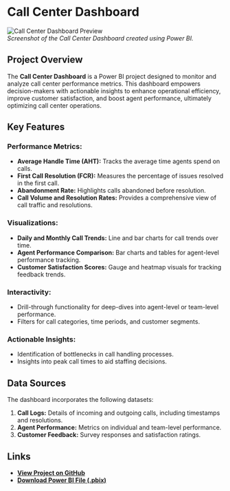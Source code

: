 # Call Center Dashboard  

![Call Center Dashboard Preview](https://github.com/ReshmaaSelvaraj/CallCenterDashboard/raw/main/dashboard-preview.png)  
*Screenshot of the Call Center Dashboard created using Power BI.*  

## Project Overview  
The **Call Center Dashboard** is a Power BI project designed to monitor and analyze call center performance metrics. This dashboard empowers decision-makers with actionable insights to enhance operational efficiency, improve customer satisfaction, and boost agent performance, ultimately optimizing call center operations.  

## Key Features  

### **Performance Metrics:**  
- **Average Handle Time (AHT):** Tracks the average time agents spend on calls.  
- **First Call Resolution (FCR):** Measures the percentage of issues resolved in the first call.  
- **Abandonment Rate:** Highlights calls abandoned before resolution.  
- **Call Volume and Resolution Rates:** Provides a comprehensive view of call traffic and resolutions.  

### **Visualizations:**  
- **Daily and Monthly Call Trends:** Line and bar charts for call trends over time.  
- **Agent Performance Comparison:** Bar charts and tables for agent-level performance tracking.  
- **Customer Satisfaction Scores:** Gauge and heatmap visuals for tracking feedback trends.  

### **Interactivity:**  
- Drill-through functionality for deep-dives into agent-level or team-level performance.  
- Filters for call categories, time periods, and customer segments.  

### **Actionable Insights:**  
- Identification of bottlenecks in call handling processes.  
- Insights into peak call times to aid staffing decisions.  

## Data Sources  
The dashboard incorporates the following datasets:  
1. **Call Logs:** Details of incoming and outgoing calls, including timestamps and resolutions.  
2. **Agent Performance:** Metrics on individual and team-level performance.  
3. **Customer Feedback:** Survey responses and satisfaction ratings.  

## Links  
- **[View Project on GitHub](https://github.com/ReshmaaSelvaraj/CallCenterDashboard)**  
- **[Download Power BI File (.pbix)](https://github.com/ReshmaaSelvaraj/CallCenterDashboard/blob/main/CallCenterDashboard.pbix)**  
